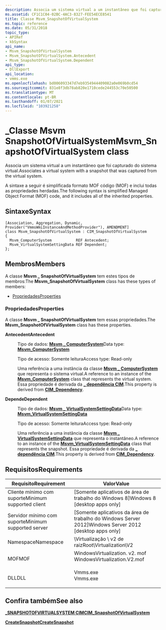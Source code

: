 ```yaml
---
description: Associa um sistema virtual a um instantâneo que foi capturado do sistema virtual.
ms.assetid: CF1C1C04-02BC-4AC3-8327-FEE54ECE8541
title: Classe Msvm_SnapshotOfVirtualSystem
ms.topic: reference
ms.date: 05/31/2018
topic_type:
- APIRef
- kbSyntax
api_name:
- Msvm_SnapshotOfVirtualSystem
- Msvm_SnapshotOfVirtualSystem.Antecedent
- Msvm_SnapshotOfVirtualSystem.Dependent
api_type:
- DllExport
api_location:
- vmms.exe
ms.openlocfilehash: bd006093347d7eb9354944409082a0e069b0cd54
ms.sourcegitcommit: 831e8f3db78ab820e1710cede244553c70e50500
ms.translationtype: MT
ms.contentlocale: pt-BR
ms.lasthandoff: 01/07/2021
ms.locfileid: "103921258"
---
```

# <a name="msvm_snapshotofvirtualsystem-class"></a><span data-ttu-id="08ec2-103">\_Classe Msvm SnapshotOfVirtualSystem</span><span class="sxs-lookup"><span data-stu-id="08ec2-103">Msvm\_SnapshotOfVirtualSystem class</span></span>

<span data-ttu-id="08ec2-104">Associa um sistema virtual a um instantâneo que foi capturado do sistema virtual.</span><span class="sxs-lookup"><span data-stu-id="08ec2-104">Associates a virtual system with a snapshot that was captured from the virtual system.</span></span>

<span data-ttu-id="08ec2-105">A sintaxe a seguir é simplificada formato MOF código (MOF) e inclui todas as propriedades herdadas.</span><span class="sxs-lookup"><span data-stu-id="08ec2-105">The following syntax is simplified Managed Object Format (MOF) code, and it includes all of the inherited properties.</span></span>

## <a name="syntax"></a><span data-ttu-id="08ec2-106">Sintaxe</span><span class="sxs-lookup"><span data-stu-id="08ec2-106">Syntax</span></span>

``` syntax
[Association, Aggregation, Dynamic, Provider("VmmsWmiInstanceAndMethodProvider"), AMENDMENT]
class Msvm_SnapshotOfVirtualSystem : CIM_SnapshotOfVirtualSystem
{
  Msvm_ComputerSystem           REF Antecedent;
  Msvm_VirtualSystemSettingData REF Dependent;
};
```

## <a name="members"></a><span data-ttu-id="08ec2-107">Membros</span><span class="sxs-lookup"><span data-stu-id="08ec2-107">Members</span></span>

<span data-ttu-id="08ec2-108">A classe **Msvm \_ SnapshotOfVirtualSystem** tem estes tipos de membros:</span><span class="sxs-lookup"><span data-stu-id="08ec2-108">The **Msvm\_SnapshotOfVirtualSystem** class has these types of members:</span></span>

-   [<span data-ttu-id="08ec2-109">Propriedades</span><span class="sxs-lookup"><span data-stu-id="08ec2-109">Properties</span></span>](#properties)

### <a name="properties"></a><span data-ttu-id="08ec2-110">Propriedades</span><span class="sxs-lookup"><span data-stu-id="08ec2-110">Properties</span></span>

<span data-ttu-id="08ec2-111">A classe **Msvm \_ SnapshotOfVirtualSystem** tem essas propriedades.</span><span class="sxs-lookup"><span data-stu-id="08ec2-111">The **Msvm\_SnapshotOfVirtualSystem** class has these properties.</span></span>

<dl> <dt>

<span data-ttu-id="08ec2-112">**Antecedent**</span><span class="sxs-lookup"><span data-stu-id="08ec2-112">**Antecedent**</span></span>
</dt> <dd> <dl> <dt>

<span data-ttu-id="08ec2-113">Tipo de dados: **[ **Msvm \_ ComputerSystem**](msvm-computersystem.md)**</span><span class="sxs-lookup"><span data-stu-id="08ec2-113">Data type: **[**Msvm\_ComputerSystem**](msvm-computersystem.md)**</span></span>
</dt> <dt>

<span data-ttu-id="08ec2-114">Tipo de acesso: Somente leitura</span><span class="sxs-lookup"><span data-stu-id="08ec2-114">Access type: Read-only</span></span>
</dt> </dl>

<span data-ttu-id="08ec2-115">Uma referência a uma instância da classe [**Msvm \_ ComputerSystem**](msvm-computersystem.md) que representa o sistema virtual.</span><span class="sxs-lookup"><span data-stu-id="08ec2-115">A reference to an instance of the [**Msvm\_ComputerSystem**](msvm-computersystem.md) class that represents the virtual system.</span></span> <span data-ttu-id="08ec2-116">Essa propriedade é derivada da [**\_ dependência CIM**](/windows/desktop/CIMWin32Prov/cim-dependency).</span><span class="sxs-lookup"><span data-stu-id="08ec2-116">This property is derived from [**CIM\_Dependency**](/windows/desktop/CIMWin32Prov/cim-dependency).</span></span>

</dd> <dt>

<span data-ttu-id="08ec2-117">**Depende**</span><span class="sxs-lookup"><span data-stu-id="08ec2-117">**Dependent**</span></span>
</dt> <dd> <dl> <dt>

<span data-ttu-id="08ec2-118">Tipo de dados: **[ **Msvm \_ VirtualSystemSettingData**](msvm-virtualsystemsettingdata.md)**</span><span class="sxs-lookup"><span data-stu-id="08ec2-118">Data type: **[**Msvm\_VirtualSystemSettingData**](msvm-virtualsystemsettingdata.md)**</span></span>
</dt> <dt>

<span data-ttu-id="08ec2-119">Tipo de acesso: Somente leitura</span><span class="sxs-lookup"><span data-stu-id="08ec2-119">Access type: Read-only</span></span>
</dt> </dl>

<span data-ttu-id="08ec2-120">Uma referência a uma instância da classe [**Msvm \_ VirtualSystemSettingData**](msvm-virtualsystemsettingdata.md) que representa o instantâneo.</span><span class="sxs-lookup"><span data-stu-id="08ec2-120">A reference to an instance of the [**Msvm\_VirtualSystemSettingData**](msvm-virtualsystemsettingdata.md) class that represents the snapshot.</span></span> <span data-ttu-id="08ec2-121">Essa propriedade é derivada da [**\_ dependência CIM**](/windows/desktop/CIMWin32Prov/cim-dependency).</span><span class="sxs-lookup"><span data-stu-id="08ec2-121">This property is derived from [**CIM\_Dependency**](/windows/desktop/CIMWin32Prov/cim-dependency).</span></span>

</dd> </dl>

## <a name="requirements"></a><span data-ttu-id="08ec2-122">Requisitos</span><span class="sxs-lookup"><span data-stu-id="08ec2-122">Requirements</span></span>



| <span data-ttu-id="08ec2-123">Requisito</span><span class="sxs-lookup"><span data-stu-id="08ec2-123">Requirement</span></span> | <span data-ttu-id="08ec2-124">Valor</span><span class="sxs-lookup"><span data-stu-id="08ec2-124">Value</span></span> |
|-------------------------------------|---------------------------------------------------------------------------------------------------------|
| <span data-ttu-id="08ec2-125">Cliente mínimo com suporte</span><span class="sxs-lookup"><span data-stu-id="08ec2-125">Minimum supported client</span></span><br/> | <span data-ttu-id="08ec2-126">\[Somente aplicativos de área de trabalho do Windows 8\]</span><span class="sxs-lookup"><span data-stu-id="08ec2-126">Windows 8 \[desktop apps only\]</span></span><br/>                                                              |
| <span data-ttu-id="08ec2-127">Servidor mínimo com suporte</span><span class="sxs-lookup"><span data-stu-id="08ec2-127">Minimum supported server</span></span><br/> | <span data-ttu-id="08ec2-128">\[Somente aplicativos da área de trabalho do Windows Server 2012\]</span><span class="sxs-lookup"><span data-stu-id="08ec2-128">Windows Server 2012 \[desktop apps only\]</span></span><br/>                                                    |
| <span data-ttu-id="08ec2-129">Namespace</span><span class="sxs-lookup"><span data-stu-id="08ec2-129">Namespace</span></span><br/>                | <span data-ttu-id="08ec2-130">\\Virtualização \\ v2 de raiz</span><span class="sxs-lookup"><span data-stu-id="08ec2-130">Root\\Virtualization\\V2</span></span><br/>                                                                     |
| <span data-ttu-id="08ec2-131">MOF</span><span class="sxs-lookup"><span data-stu-id="08ec2-131">MOF</span></span><br/>                      | <dl> <span data-ttu-id="08ec2-132"><dt>WindowsVirtualization. v2. mof</dt></span><span class="sxs-lookup"><span data-stu-id="08ec2-132"><dt>WindowsVirtualization.V2.mof</dt></span></span> </dl> |
| <span data-ttu-id="08ec2-133">DLL</span><span class="sxs-lookup"><span data-stu-id="08ec2-133">DLL</span></span><br/>                      | <dl> <span data-ttu-id="08ec2-134"><dt>Vmms.exe</dt></span><span class="sxs-lookup"><span data-stu-id="08ec2-134"><dt>Vmms.exe</dt></span></span> </dl>                     |



## <a name="see-also"></a><span data-ttu-id="08ec2-135">Confira também</span><span class="sxs-lookup"><span data-stu-id="08ec2-135">See also</span></span>

<dl> <dt>

[<span data-ttu-id="08ec2-136">**\_SNAPSHOTOFVIRTUALSYSTEM CIM**</span><span class="sxs-lookup"><span data-stu-id="08ec2-136">**CIM\_SnapshotOfVirtualSystem**</span></span>](cim-snapshotofvirtualsystem.md)
</dt> <dt>

[<span data-ttu-id="08ec2-137">**CreateSnapshot**</span><span class="sxs-lookup"><span data-stu-id="08ec2-137">**CreateSnapshot**</span></span>](createsnapshot-msvm-virtualsystemsnapshotservice.md)
</dt> </dl>

 

